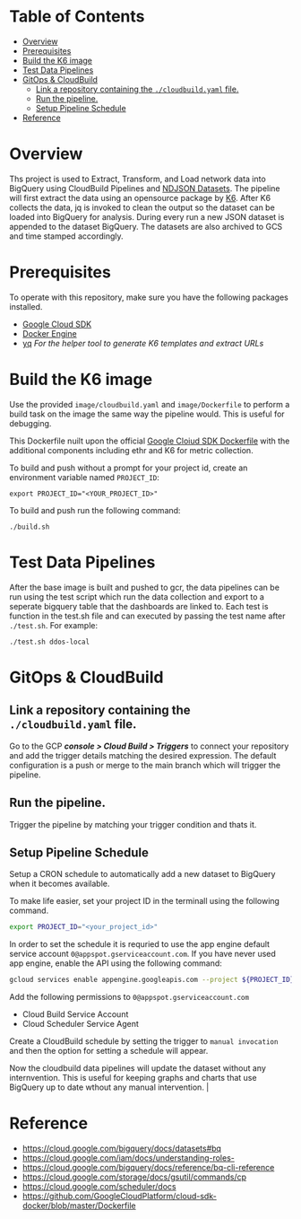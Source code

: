 # Table of Contents
- [Overview](#overview)
- [Prerequisites](#prerequisites)
- [Build the K6 image](#build-the-k6-image)
- [Test Data Pipelines](#test-data-pipelines)
- [GitOps & CloudBuild](#gitops---cloudbuild)
  * [Link a repository containing the `./cloudbuild.yaml` file.](#link-a-repository-containing-the---cloudbuildyaml--file)
  * [Run the pipeline.](#run-the-pipeline)
  * [Setup Pipeline Schedule](#setup-pipeline-schedule)
- [Reference](#reference)

# Overview

Ths project is used to Extract, Transform, and Load network data into BigQuery using CloudBuild Pipelines and [NDJSON Datasets](http://ndjson.org/). The pipeline will first extract the data using an opensource package by [K6](https://k6.io/). After K6 collects the data, jq is invoked to clean the output so the dataset can be loaded into BigQuery for analysis. During every run a new JSON dataset is appended to the dataset BigQuery. The datasets are also archived to GCS and time stamped accordingly.

# Prerequisites

To operate with this repository, make sure you have the following packages installed.

- [Google Cloud SDK](https://cloud.google.com/sdk/docs/install)
- [Docker Engine](https://https://docs.docker.com/engine/install/)
- [yq](https://www.python.org/downloads/) *For the helper tool to generate K6 templates and extract URLs*

# Build the K6 image

Use the provided `image/cloudbuild.yaml` and `image/Dockerfile` to perform a build task on the image the same way the pipeline would. This is useful for debugging.

This Dockerfile nuilt upon the official [Google Cloiud SDK Dockerfile](https://github.com/GoogleCloudPlatform/cloud-sdk-docker/blob/master/Dockerfile) with the additional components including ethr and K6 for metric collection.

To build and push without a prompt for your project id, create an environment variable named `PROJECT_ID`:
```shell
export PROJECT_ID="<YOUR_PROJECT_ID>"
```

To build and push run the following command:

```shell
./build.sh
```
# Test Data Pipelines

After the base image is built and pushed to gcr, the data pipelines can be run using the test script which run the data collection and export to a seperate bigquery table that the dashboards are linked to. Each test is function in the test.sh file and can executed by passing the test name after `./test.sh`. For example:
```
./test.sh ddos-local
```
# GitOps & CloudBuild

## Link a repository containing the `./cloudbuild.yaml` file.

Go to the GCP ***console > Cloud Build > Triggers*** to connect your repository and add the trigger details matching the desired expression. The default configuration is a push or merge to the main branch which will trigger the pipeline.

## Run the pipeline.

Trigger the pipeline by matching your trigger condition and thats it. 

## Setup Pipeline Schedule

Setup a CRON schedule to automatically add a new dataset to BigQuery when it becomes available.

To make life easier, set your project ID in the terminall using the following command.

```sh
export PROJECT_ID="<your_project_id>"
```

In order to set the schedule it is requried to use the app engine default service account `0@appspot.gserviceaccount.com`. If you have never used app engine, enable the API using the following command:

```sh
gcloud services enable appengine.googleapis.com --project ${PROJECT_ID}
```

Add the following permissions to `0@appspot.gserviceaccount.com`

- Cloud Build Service Account
- Cloud Scheduler Service Agent

Create a CloudBuild schedule by setting the trigger to `manual invocation` and then the option for setting a schedule will appear. 

Now the cloudbuild data pipelines will update the dataset without any internvention. This is useful for keeping graphs and charts that use BigQuery up to date wthout any manual intervention.
|
# Reference
- https://cloud.google.com/bigquery/docs/datasets#bq
- https://cloud.google.com/iam/docs/understanding-roles-
- https://cloud.google.com/bigquery/docs/reference/bq-cli-reference
- https://cloud.google.com/storage/docs/gsutil/commands/cp
- https://cloud.google.com/scheduler/docs
- https://github.com/GoogleCloudPlatform/cloud-sdk-docker/blob/master/Dockerfile
